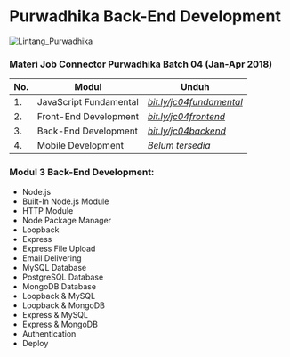 # Purwadhika Back-End Development

![Lintang_Purwadhika](https://static.wixstatic.com/media/2e6af2_f69a4271c3534ae1869a7ed63e278b2b~mv2.png/v1/fill/w_246,h_39,al_c,usm_0.66_1.00_0.01/2e6af2_f69a4271c3534ae1869a7ed63e278b2b~mv2.png)

### Materi Job Connector Purwadhika Batch 04 (Jan-Apr 2018)

No.|Modul|Unduh
-----|-----|-----
1.|JavaScript Fundamental|*[bit.ly/jc04fundamental](https://github.com/LintangWisesa/Purwadhika-01-JS_Fundamental)*
2.|Front-End Development|*[bit.ly/jc04frontend](https://github.com/LintangWisesa/Purwadhika-JC04-02_FrontEndWeb)*
3.|Back-End Development|*[bit.ly/jc04backend](https://github.com/LintangWisesa/Purwadhika-JC04-03_BackEndWeb)*
4.|Mobile Development|*Belum tersedia*

### Modul 3 Back-End Development:

- Node.js
- Built-In Node.js Module
- HTTP Module
- Node Package Manager
- Loopback
- Express
- Express File Upload
- Email Delivering
- MySQL Database
- PostgreSQL Database
- MongoDB Database
- Loopback & MySQL
- Loopback & MongoDB
- Express & MySQL
- Express & MongoDB
- Authentication
- Deploy
